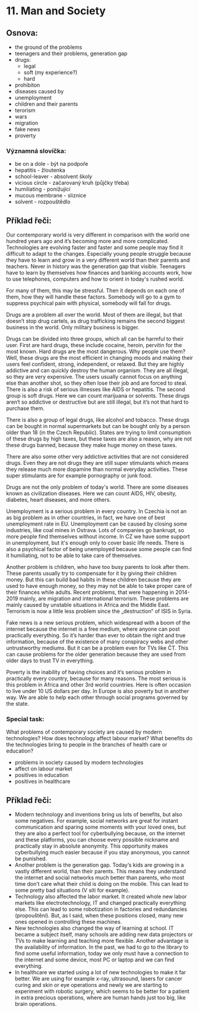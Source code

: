 # 11. Man and Society

## Osnova:

* the ground of the problems
* teenagers and their problems, generation gap
* drugs:
  * legal
  * soft    (my experience?)
  * hard 
* prohibiton
* diseases caused by
* unemployment
* children and their parents
* terorism
* wars
* migration
* fake news
* proverty
  
### Významná slovíčka:
* be on a dole - být na podpoře
* hepatitis - žloutenka
* school-leaver - absolvent školy
* vicious circle - začarovaný kruh (půjčky třeba)
* humiliating - ponižující
* mucous membrane - sliznice
* solvent - rozpouštědlo

## Příklad řeči:
Our contemporary world is very different in comparison with the world one hundred years ago and it’s becoming more and more complicated. Technologies are evolving faster and faster and some people may find it difficult to adapt to the changes. Especially young people struggle because they have to learn and grow in a very different world than their parents and teachers. Never in history was the generation gap that visible. Teenagers have to learn by themselves how finances and banking accounts work, how to use telephones, computers and how to orient in today's rushed world.

For many of them, this may be stressful. Then it depends on each one of them, how they will handle these factors. Somebody will go to a gym to suppress psychical pain with physical, somebody will fall for drugs.

Drugs are a problem all over the world. Most of them are illegal, but that doesn’t stop drug cartels, as drug trafficking remains the second biggest business in the world. Only military business is bigger.

Drugs can be divided into three groups, which all can be harmful to their user. First are hard drugs, these include cocaine, heroin, pervitin for the most known. Hard drugs are the most dangerous. Why people use them? Well, these drugs are the most efficient in changing moods and making their users feel confident, strong, independent, or relaxed. But they are highly addictive and can quickly destroy the human organism. They are all illegal, so they are very expensive. The users usually cannot focus on anything else than another shot, so they often lose their job and are forced to steal. There is also a risk of serious illnesses like AIDS or hepatitis. The second group is soft drugs. Here we can count marijuana or solvents. These drugs aren‘t so addictive or destructive but are still illegal, but it’s not that hard to purchase them.

There is also a group of legal drugs, like alcohol and tobacco. These drugs can be bought in normal supermarkets but can be bought only by a person older than 18 (in the Czech Republic). States are trying to limit consumption of these drugs by high taxes, but these taxes are also a reason, why are not these drugs banned, because they make huge money on these taxes. 

There are also some other very addictive activities that are not considered drugs. Even they are not drugs they are still super stimulants which means they release much more dopamine than normal everyday activities. These super stimulants are for example pornography or junk food.  

Drugs are not the only problem of today's world. There are some diseases known as civilization diseases. Here we can count AIDS, HIV, obesity, diabetes, heart diseases, and more others.

Unemployment is a serious problem in every country. In Czechia is not an as big problem as in other countries, in fact, we have one of best unemployment rate in EU. Unemployment can be caused by closing some industries, like coal mines in Ostrava. Lots of companies go bankrupt, so more people find themselves without income. In CZ we have some support in unemployment, but it's enough only to cover basic life needs. There is also a psychical factor of being unemployed because some people can find it humiliating, not to be able to take care of themselves.

Another problem is children, who have too busy parents to look after them. These parents usually try to compensate for it by giving their children money. But this can build bad habits in these children because they are used to have enough money, so they may not be able to take proper care of their finances while adults. Recent problems, that were happening in 2014-2019 mainly, are migration and international terrorism. These problems are mainly caused by unstable situations in Africa and the Middle East. Terrorism is now a little less problem since the „destruction“ of ISIS in Syria.

Fake news is a new serious problem, which widespread with a boom of the internet because the internet is a free medium, where anyone can post practically everything. So it’s harder than ever to obtain the right and true information, because of the existence of many conspiracy webs and other untrustworthy mediums. But it can be a problem even for TVs like ČT. This can cause problems for the older generation because they are used from older days to trust TV in everything.

Poverty is the inability of having choices and it‘s serious problem in practically every country, because for many reasons. The most serious is this problem in Africa and other 3rd world countries. Here is often occasion to live under 10 US dollars per day. In Europe is also poverty but in another way. We are able to help each other through social programs governed by the state.


### Special task:
What problems of contemporary society are caused by modern technologies? How does technology affect labour market? What benefits do the technologies bring to people in the branches of health care or education?

* problems in society caused by modern technologies
* affect on labour market
* positives in education
* positives in healthcare

## Příklad řeči: 
* Modern technology and inventions bring us lots of benefits, but also some negatives. For example, social networks are great for instant communication and sparing some moments with your loved ones, but they are also a perfect tool for cyberbullying because, on the internet and these platforms, you can choose every possible nickname and practically stay in absolute anonymity. This opportunity makes cyberbullying much easier because if you stay anonymous, you cannot be punished.
* Another problem is the generation gap. Today‘s kids are growing in a vastly different world, than their parents. This means they understand the internet and social networks much better than parents, who most time don’t care what their child is doing on the mobile. This can lead to some pretty bad situations (V síti for example).
* Technology also affected the labor market. It created whole new labor markets like electrotechnology, IT and changed practically everything else. This can lead to some robotization in factories and redundancies (propouštění). But, as I said, when these positions closed, many new ones opened in controlling these machines.
* New technologies also changed the way of learning at school. IT became a subject itself, many schools are adding new data projectors or TVs to make learning and teaching more flexible. Another advantage is the availability of information. In the past, we had to go to the library to find some useful information, today we only must have a connection to the internet and some device, most PC or laptop and we can find everything.
* In healthcare we started using a lot of new technologies to make it far better. We are using for example x-ray, ultrasound, lasers for cancer curing and skin or eye operations and newly we are starting to experiment with robotic surgery, which seems to be better for a patient in extra precious operations, where are human hands just too big, like brain operations.
